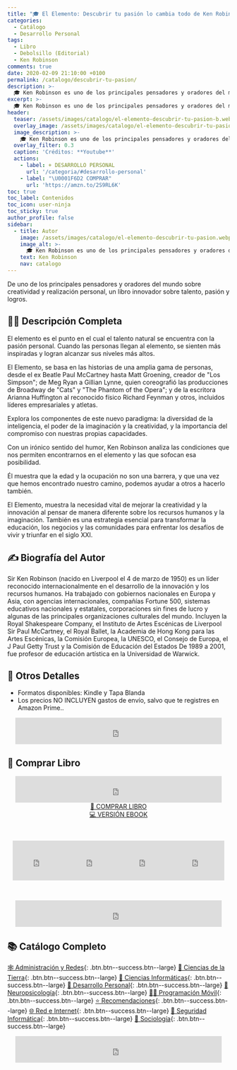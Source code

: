 ```yaml
---
title: "🎓 El Elemento: Descubrir tu pasión lo cambia todo de Ken Robinson"
categories:
  - Catálogo
  - Desarrollo Personal
tags:
  - Libro
  - Debolsillo (Editorial)
  - Ken Robinson
comments: true
date: 2020-02-09 21:10:00 +0100
permalink: /catalogo/descubrir-tu-pasion/
description: >-
  🎓 Ken Robinson es uno de los principales pensadores y oradores del mundo sobre creatividad y realización personal, El Elemento: Descubrir tu pasión lo cambia todo es un libro innovador sobre talento y pasión.
excerpt: >-
  🎓 Ken Robinson es uno de los principales pensadores y oradores del mundo sobre creatividad y realización personal, El Elemento: Descubrir tu pasión lo cambia todo es un libro innovador sobre talento y pasión.
header:
  teaser: /assets/images/catalogo/el-elemento-descubrir-tu-pasion-b.webp
  overlay_image: /assets/images/catalogo/el-elemento-descubrir-tu-pasion-b.webp
  image_description: >-
    🎓 Ken Robinson es uno de los principales pensadores y oradores del mundo sobre creatividad y realización personal, El Elemento: Descubrir tu pasión lo cambia todo es un libro innovador sobre talento y pasión
  overlay_filter: 0.3
  caption: 'Créditos: **Youtube**'
  actions:
    - label: + DESARROLLO PERSONAL
      url: '/categoria/#desarrollo-personal'
    - label: "\U0001F6D2 COMPRAR"
      url: 'https://amzn.to/2S9RL6K'
toc: true
toc_label: Contenidos
toc_icon: user-ninja
toc_sticky: true
author_profile: false
sidebar:
  - title: Autor
    image: /assets/images/catalogo/el-elemento-descubrir-tu-pasion.webp
    image_alt: >-
      🎓 Ken Robinson es uno de los principales pensadores y oradores del mundo sobre creatividad y realización personal, El Elemento: Descubrir tu pasión lo cambia todo es un libro innovador sobre talento y pasión
    text: Ken Robinson
    nav: catalogo
---
```


De uno de los principales pensadores y oradores del mundo sobre creatividad y realización personal, un libro innovador sobre talento, pasión y logros.

## 🙋‍♀️ Descripci&oacute;n Completa

El elemento es el punto en el cual el talento natural se encuentra con la pasión personal. Cuando las personas llegan al elemento, se sienten más inspiradas y logran alcanzar sus niveles más altos.

El Elemento, se basa en las historias de una amplia gama de personas, desde el ex Beatle Paul McCartney hasta Matt Groening, creador de "Los Simpson"; de Meg Ryan a Gillian Lynne, quien coreografió las producciones de Broadway de "Cats" y "The Phantom of the Opera"; y de la escritora Arianna Huffington al reconocido físico Richard Feynman y otros, incluidos líderes empresariales y atletas.

Explora los componentes de este nuevo paradigma: la diversidad de la inteligencia, el poder de la imaginación y la creatividad, y la importancia del compromiso con nuestras propias capacidades.

Con un irónico sentido del humor, Ken Robinson analiza las condiciones que nos permiten encontrarnos en el elemento y las que sofocan esa posibilidad.

Él muestra que la edad y la ocupación no son una barrera, y que una vez que hemos encontrado nuestro camino, podemos ayudar a otros a hacerlo también.

El Elemento, muestra la necesidad vital de mejorar la creatividad y la innovación al pensar de manera diferente sobre los recursos humanos y la imaginación. También es una estrategia esencial para transformar la educación, los negocios y las comunidades para enfrentar los desafíos de vivir y triunfar en el siglo XXI.

## ✍ Biograf&iacute;a del Autor

Sir Ken Robinson (nacido en Liverpool el 4 de marzo de 1950) es un líder reconocido internacionalmente en el desarrollo de la innovación y los recursos humanos. Ha trabajado con gobiernos nacionales en Europa y Asia, con agencias internacionales, compañías Fortune 500, sistemas educativos nacionales y estatales, corporaciones sin fines de lucro y algunas de las principales organizaciones culturales del mundo. Incluyen la Royal Shakespeare Company, el Instituto de Artes Escénicas de Liverpool Sir Paul McCartney, el Royal Ballet, la Academia de Hong Kong para las Artes Escénicas, la Comisión Europea, la UNESCO, el Consejo de Europa, el J Paul Getty Trust y la Comisión de Educación del Estados De 1989 a 2001, fue profesor de educación artística en la Universidad de Warwick.

## 📝 Otros Detalles

* Formatos disponibles: Kindle y Tapa Blanda
* Los precios NO INCLUYEN gastos de env&iacute;o, salvo que te registres en Amazon Prime..

<center><iframe src="https://rcm-eu.amazon-adsystem.com/e/cm?o=30&amp;p=48&amp;l=ur1&amp;category=premium&amp;banner=1E7ZEBFW3E0G3W1WXZ82&amp;f=ifr&amp;linkID=36c6741f8667c2eb2286cb8ca0062ecb&amp;t=ciberninjas07-21&amp;tracking_id=ciberninjas07-21" width="468" height="60" scrolling="no" border="0" marginwidth="0" style="border:none;" frameborder="0"></iframe></center>

## 💖 Comprar Libro

<center><iframe src="https://rcm-eu.amazon-adsystem.com/e/cm?o=30&amp;p=13&amp;l=ur1&amp;category=gift_certificates&amp;banner=0YM2726C1ESR66Q7QG02&amp;f=ifr&amp;linkID=b74ea8b6b0434619f53785a367d3de3d&amp;t=ciberninjas07-21&amp;tracking_id=ciberninjas07-21" width="468" height="60" scrolling="no" border="0" marginwidth="0" style="border:none;" frameborder="0"></iframe></center>

<center><a class="btn btn--warning btn--large" title="El Elemento: Descubrir tu pasión lo cambia todo de Ken Robinson | Ciberninjas" href="https://amzn.to/2S9RL6K" target="_blank">📓 COMPRAR LIBRO</a></center>

<center><a class="btn btn--warning btn--large" title="El Elemento: Descubrir tu pasión lo cambia todo de Ken Robinson | Ciberninjas" href="https://amzn.to/31EjNul" target="_blank">💻 VERSI&Oacute;N EBOOK</a></center>

&nbsp;

<center><iframe src="https://rcm-eu.amazon-adsystem.com/e/cm?o=30&amp;p=20&amp;l=ur1&amp;category=kindle&amp;banner=0K8KMRM0NM2Y5A191Z02&amp;f=ifr&amp;linkID=211f5ada1acf9b558138a9115015fccc&amp;t=ciberninjas07-21&amp;tracking_id=ciberninjas07-21" width="120" height="90" scrolling="no" border="0" marginwidth="0" style="border:none;" frameborder="0"></iframe><iframe src="https://rcm-eu.amazon-adsystem.com/e/cm?o=30&amp;p=20&amp;l=ur1&amp;category=kindle&amp;banner=1MY6V4BGBKF24MPVQ382&amp;f=ifr&amp;linkID=bc72cdf8c85667d9cf8d99ac40b234cf&amp;t=ciberninjas07-21&amp;tracking_id=ciberninjas07-21" width="120" height="90" scrolling="no" border="0" marginwidth="0" style="border:none;" frameborder="0"></iframe><iframe src="https://rcm-eu.amazon-adsystem.com/e/cm?o=30&amp;p=20&amp;l=ur1&amp;category=fire_tablets&amp;banner=09F0X29YE5A28P2Z02G2&amp;f=ifr&amp;linkID=99987810c2d699e6b1a4becf63ee659b&amp;t=ciberninjas07-21&amp;tracking_id=ciberninjas07-21" width="120" height="90" scrolling="no" border="0" marginwidth="0" style="border:none;" frameborder="0"></iframe><iframe src="https://rcm-eu.amazon-adsystem.com/e/cm?o=30&amp;p=20&amp;l=ur1&amp;category=kindle_oasis&amp;banner=0NJNYNMJ9TB937AZFHG2&amp;f=ifr&amp;linkID=a42c1c2fd452f496c7105f18b28d8c61&amp;t=ciberninjas07-21&amp;tracking_id=ciberninjas07-21" width="120" height="90" scrolling="no" border="0" marginwidth="0" style="border:none;" frameborder="0"></iframe></center>

&nbsp;

<center><iframe src="https://rcm-eu.amazon-adsystem.com/e/cm?o=30&amp;p=13&amp;l=ur1&amp;category=kindlestore&amp;banner=0P95N768FCV2P0732CG2&amp;f=ifr&amp;linkID=75656190f347ab8c55ea09e0b6f57418&amp;t=ciberninjas07-21&amp;tracking_id=ciberninjas07-21" width="468" height="60" scrolling="no" border="0" marginwidth="0" style="border:none;" frameborder="0"></iframe></center>

## 📚 Cat&aacute;logo Completo

[🕸 Administraci&oacute;n y Redes](/categoria/#redes-y-administraci%C3%B3n "Libros de Redes y Administración"){: .btn.btn--success.btn--large} [🌄 Ciencias de la Tierra](/catalogo/#ciencias-de-la-tierra "Libros de Categoría de Ciencias de la Tierra"){: .btn.btn--success.btn--large} [🔬 Ciencias Informáticas](/categoria/#ciencias-informáticas "Libros de Categoría Ciencias Informáticas"){: .btn.btn--success.btn--large} [💪 Desarrollo Personal](/categoria/#desarrollo-personal "Libros de Categoría Desarrollo Personal"){: .btn.btn--success.btn--large} [🧠 Neuropsicolog&iacute;a](/categoria/#neuropsicología "Libros relacionados con la neurociencia y la psicología"){: .btn.btn--success.btn--large} [👨‍💻 Programación Móvil](/categoria/#programación-móvil "Libros de Frameworks de Creación de Aplicaciones Móviles Multiplataforma"){: .btn.btn--success.btn--large} [⭐ Recomendaciones](/categoria/#recomendaciones "Libros recomendados por diferentes personajes famosos de influencia"){: .btn.btn--success.btn--large} [🌐 Red e Internet](/categoria/#red-e-internet "Libros en relación a las Redes e Internet"){: .btn.btn--success.btn--large} [🔐 Seguridad Inform&aacute;tica](/categoria/#seguridad-inform%C3%A1tica "Libros de Categoría Seguridad Informática"){: .btn.btn--success.btn--large} [🤼 Sociología](/categoria/#sociología "Libros de Categoría Sociología"){: .btn.btn--success.btn--large}

<center><iframe src="https://rcm-eu.amazon-adsystem.com/e/cm?o=30&amp;p=13&amp;l=ur1&amp;category=libros&amp;banner=16R3XS8RQ89N3YJR4B02&amp;f=ifr&amp;linkID=56cd664728c9a7de32cbacd0aafc13ca&amp;t=ciberninjas07-21&amp;tracking_id=ciberninjas07-21" width="468" height="60" scrolling="no" border="0" marginwidth="0" style="border:none;" frameborder="0"></iframe></center>